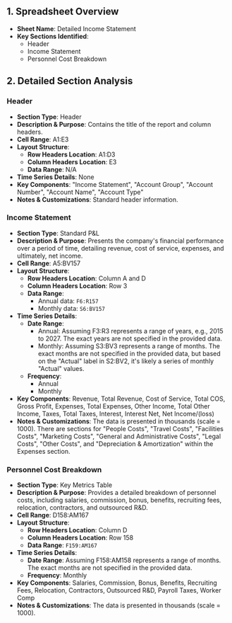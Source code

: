 ## 1. Spreadsheet Overview
- **Sheet Name**: Detailed Income Statement
- **Key Sections Identified**:
    - Header
    - Income Statement
    - Personnel Cost Breakdown

## 2. Detailed Section Analysis

### Header
- **Section Type**: Header
- **Description & Purpose**: Contains the title of the report and column headers.
- **Cell Range**: A1:E3
- **Layout Structure**:
    - **Row Headers Location**: A1:D3
    - **Column Headers Location**: E3
    - **Data Range**: N/A
- **Time Series Details**: None
- **Key Components**: "Income Statement", "Account Group", "Account Number", "Account Name", "Account Type"
- **Notes & Customizations**: Standard header information.

### Income Statement
- **Section Type**: Standard P&L
- **Description & Purpose**: Presents the company's financial performance over a period of time, detailing revenue, cost of service, expenses, and ultimately, net income.
- **Cell Range**: A5:BV157
- **Layout Structure**:
    - **Row Headers Location**: Column A and D
    - **Column Headers Location**: Row 3
    - **Data Range**:
      - Annual data: `F6:R157`
      - Monthly data: `S6:BV157`
- **Time Series Details**:
    - **Date Range**:
      - Annual: Assuming F3:R3 represents a range of years, e.g., 2015 to 2027. The exact years are not specified in the provided data.
      - Monthly: Assuming S3:BV3 represents a range of months. The exact months are not specified in the provided data, but based on the "Actual" label in S2:BV2, it's likely a series of monthly "Actual" values.
    - **Frequency**:
      - Annual
      - Monthly
- **Key Components**: Revenue, Total Revenue, Cost of Service, Total COS, Gross Profit, Expenses, Total Expenses, Other Income, Total Other Income, Taxes, Total Taxes, Interest, Interest Net, Net Income/(loss)
- **Notes & Customizations**: The data is presented in thousands (scale = 1000). There are sections for "People Costs", "Travel Costs", "Facilities Costs", "Marketing Costs", "General and Administrative Costs", "Legal Costs", "Other Costs", and "Depreciation & Amortization" within the Expenses section.

### Personnel Cost Breakdown
- **Section Type**: Key Metrics Table
- **Description & Purpose**: Provides a detailed breakdown of personnel costs, including salaries, commission, bonus, benefits, recruiting fees, relocation, contractors, and outsourced R&D.
- **Cell Range**: D158:AM167
- **Layout Structure**:
    - **Row Headers Location**: Column D
    - **Column Headers Location**: Row 158
    - **Data Range**: `F159:AM167`
- **Time Series Details**:
    - **Date Range**: Assuming F158:AM158 represents a range of months. The exact months are not specified in the provided data.
    - **Frequency**: Monthly
- **Key Components**: Salaries, Commission, Bonus, Benefits, Recruiting Fees, Relocation, Contractors, Outsourced R&D, Payroll Taxes, Worker Comp
- **Notes & Customizations**: The data is presented in thousands (scale = 1000).
